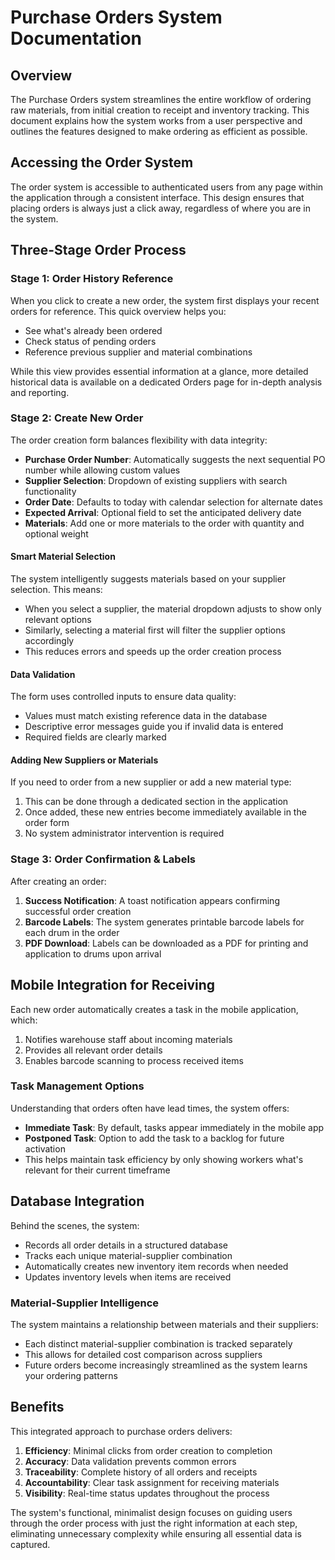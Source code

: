 # Purchase Orders System Documentation

## Overview

The Purchase Orders system streamlines the entire workflow of ordering raw materials, from initial creation to receipt and inventory tracking. This document explains how the system works from a user perspective and outlines the features designed to make ordering as efficient as possible.

## Accessing the Order System

The order system is accessible to authenticated users from any page within the application through a consistent interface. This design ensures that placing orders is always just a click away, regardless of where you are in the system.

## Three-Stage Order Process

### Stage 1: Order History Reference

When you click to create a new order, the system first displays your recent orders for reference. This quick overview helps you:

- See what's already been ordered
- Check status of pending orders
- Reference previous supplier and material combinations

While this view provides essential information at a glance, more detailed historical data is available on a dedicated Orders page for in-depth analysis and reporting.

### Stage 2: Create New Order

The order creation form balances flexibility with data integrity:

- **Purchase Order Number**: Automatically suggests the next sequential PO number while allowing custom values
- **Supplier Selection**: Dropdown of existing suppliers with search functionality
- **Order Date**: Defaults to today with calendar selection for alternate dates
- **Expected Arrival**: Optional field to set the anticipated delivery date
- **Materials**: Add one or more materials to the order with quantity and optional weight

#### Smart Material Selection

The system intelligently suggests materials based on your supplier selection. This means:

- When you select a supplier, the material dropdown adjusts to show only relevant options
- Similarly, selecting a material first will filter the supplier options accordingly
- This reduces errors and speeds up the order creation process

#### Data Validation

The form uses controlled inputs to ensure data quality:

- Values must match existing reference data in the database
- Descriptive error messages guide you if invalid data is entered
- Required fields are clearly marked

#### Adding New Suppliers or Materials

If you need to order from a new supplier or add a new material type:

1. This can be done through a dedicated section in the application
2. Once added, these new entries become immediately available in the order form
3. No system administrator intervention is required

### Stage 3: Order Confirmation & Labels

After creating an order:

1. **Success Notification**: A toast notification appears confirming successful order creation
2. **Barcode Labels**: The system generates printable barcode labels for each drum in the order
3. **PDF Download**: Labels can be downloaded as a PDF for printing and application to drums upon arrival

## Mobile Integration for Receiving

Each new order automatically creates a task in the mobile application, which:

1. Notifies warehouse staff about incoming materials
2. Provides all relevant order details
3. Enables barcode scanning to process received items

### Task Management Options

Understanding that orders often have lead times, the system offers:

- **Immediate Task**: By default, tasks appear immediately in the mobile app
- **Postponed Task**: Option to add the task to a backlog for future activation
- This helps maintain task efficiency by only showing workers what's relevant for their current timeframe

## Database Integration

Behind the scenes, the system:

- Records all order details in a structured database
- Tracks each unique material-supplier combination
- Automatically creates new inventory item records when needed
- Updates inventory levels when items are received

### Material-Supplier Intelligence

The system maintains a relationship between materials and their suppliers:

- Each distinct material-supplier combination is tracked separately
- This allows for detailed cost comparison across suppliers
- Future orders become increasingly streamlined as the system learns your ordering patterns

## Benefits

This integrated approach to purchase orders delivers:

1. **Efficiency**: Minimal clicks from order creation to completion
2. **Accuracy**: Data validation prevents common errors
3. **Traceability**: Complete history of all orders and receipts
4. **Accountability**: Clear task assignment for receiving materials
5. **Visibility**: Real-time status updates throughout the process

The system's functional, minimalist design focuses on guiding users through the order process with just the right information at each step, eliminating unnecessary complexity while ensuring all essential data is captured.
